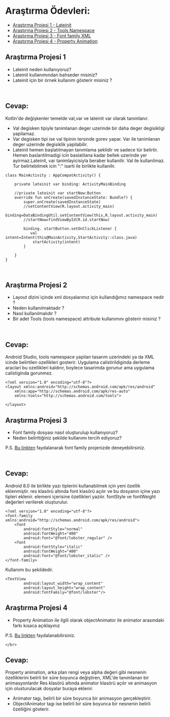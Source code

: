 # Araştırma Ödevleri:

- [Araştırma Projesi 1 - Lateinit](#1)
- [Araştırma Projesi 2 - Tools Namespace](#2)
- [Araştırma Projesi 3 - Font family XML](#3)
- [Araştırma Projesi 4 - Property Animation](#4)



## <a name="1"></a> Araştırma Projesi 1

- Lateinit neden kullanıyoruz?
- Lateinit kullanımından bahseder misiniz?
- Lateinit için bir örnek kullanım gösterir misiniz ?

</br>

## Cevap: 
Kotlin'de değişkenler temelde val,var ve lateinit var olarak tanımlanır.
- Val degisken tipiyle tanimlanan deger uzerinde bir daha deger degisikligi yapilamaz.
- Var degisken tipi ise val tipinin tersinde gorev yapar. Var ile tanimlanan deger uzerinde degisiklik yapilabilir.
- Lateinit hemen başlatılmayan tanımlama şeklidir ve sadece tür belirtir. Hemen baslantilmadigi icin baslatilana kadar bellek uzerinde yer ayirmaz.Lateinit, var tanimlayicisiyla beraber kullanilir. Val ile kullanilmaz. Tur belirtebilmek icin ":" isarti ile birlikte kullanilir.


```
class MainActivity : AppCompatActivity() {

    private lateinit var binding: ActivityMainBinding

    //private lateinit var startNow:Button
    override fun onCreate(savedInstanceState: Bundle?) {
        super.onCreate(savedInstanceState)
        //setContentView(R.layout.activity_main)
        binding=DataBindingUtil.setContentView(this,R.layout.activity_main)
        //startNow=findViewById(R.id.startNow)

        binding. startButton.setOnClickListener {
           val intent=Intent(this@MainActivity,StartActivity::class.java)
            startActivity(intent)
        }

    }
}
```
</br>

## <a name="2"></a> Araştırma Projesi 2


- Layout dizini içinde xml dosyalarımız için kullandığımız namespace nedir ?
- Neden kullanılmaktadır ?
- Nasıl kullanılmalıdır ?
- Bir adet Tools (tools namespace) attribute kullanımını gösterir misiniz ? 

</br>

## Cevap:

Android Studio, tools namespace yapilan tasarım uzerindeki ya da XML icinde belirtilen ozellikleri gosterir. Uygulama calistirildiginda derleme araclari bu ozellikleri kaldırır, boylece tasarimda gorunur ama uygulama calistiginda gorunmez. 

```
<?xml version="1.0" encoding="utf-8"?>
<layout xmlns:android="http://schemas.android.com/apk/res/android"
    xmlns:app="http://schemas.android.com/apk/res-auto"
    xmlns:tools="http://schemas.android.com/tools">

</layout>
```

## <a name="3"></a> Araştırma Projesi 3

- Font family dosyası nasıl oluşturulup kullanıyoruz?
- Neden belirttiğiniz şekilde kullanımı tercih ediyoruz?

P.S. [Bu linkten](https://developer.android.com/guide/topics/ui/look-and-feel/fonts-in-xml ) faydalanarak font family projenizde deneyebilirsiniz.

</br>

## Cevap: 

Android 8.0 ile birlikte yazı tiplerini kullanabilmek için yeni özellik eklenmiştir. res klasörü altında font klasörü açılır ve bu dosyanın içine yazı tipleri eklenir. <font> elemeni içerisine özellikleri yazılır. fontStyle ve fontWeight değerleri verilerek oluşturulur. 
    
```
<?xml version="1.0" encoding="utf-8"?>
<font-family xmlns:android="http://schemas.android.com/apk/res/android">
    <font
        android:fontStyle="normal"
        android:fontWeight="400"
        android:font="@font/lobster_regular" />
    <font
        android:fontStyle="italic"
        android:fontWeight="400"
        android:font="@font/lobster_italic" />
</font-family>
```
    
Kullanımı bu şekildedir.
    
```
<TextView
        android:layout_width="wrap_content"
        android:layout_height="wrap_content"
        android:fontFamily="@font/lobster"/>
```
    
## <a name="4"></a> Araştırma Projesi 4

- Property Animation ile ilgili olarak objectAnimator ile animator arasındaki farkı kısaca açıklayınız

P.S. [Bu linkten](https://developer.android.com/guide/topics/resources/animation-resource#Property) faydalanabilirsiniz.

    </br>
    
## Cevap: 

Property animation, arka plan rengi veya alpha değeri gibi nesnenin özelliklerini belirli bir süre boyunca değiştiren, XML'de tanımlanan bir animasyonlardır Res klasörü altında animator klasörü açılır ve animasyon için olusturulacak dosyalar buraya eklenir.

- Animator tagı, belirli bir süre boyunca bir animasyon gerçekleştirir.
- ObjectAnimator tagı ise belirli bir süre boyunca bir nesnenin belirli özelliğini gösterir. 

